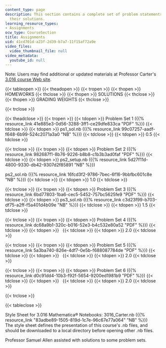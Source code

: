 ```yaml
---
content_type: page
description: This section contains a complete set of problem statements along with
  their solutions.
learning_resource_types:
- Assignments
ocw_type: CourseSection
title: Assignments
uid: 41cd701d-a23f-2d39-b7a7-11f15af72a9e
video_files:
  video_thumbnail_file: null
video_metadata:
  youtube_id: null
---
```


Note: Users may find additional or updated materials at Professor Carter's [3.016 course Web site](http://pruffle.mit.edu/3.016).

{{< tableopen >}}
{{< theadopen >}}
{{< tropen >}}
{{< thopen >}}
HOMEWORKS
{{< thclose >}}
{{< thopen >}}
SOLUTIONS
{{< thclose >}}
{{< thopen >}}
GRADING WEIGHTS
{{< thclose >}}

{{< trclose >}}

{{< theadclose >}}
{{< tropen >}}
{{< tdopen >}}
Problem Set 1 ({{% resource_link 41e885e3-0d56-3288-3ff1-ce29dfe833ca "PDF" %}})
{{< tdclose >}}
{{< tdopen >}}
ps1\_sol.nb ({{% resource_link 99c07257-aadf-f648-6b99-524c2071a3a0 "NB" %}})
{{< tdclose >}}
{{< tdopen >}}
0.5
{{< tdclose >}}

{{< trclose >}}
{{< tropen >}}
{{< tdopen >}}
Problem Set 2 ({{% resource_link 982687f1-8b76-9226-b8b8-c1b3b3ad0faf "PDF" %}})
{{< tdclose >}}
{{< tdopen >}}
ps2\_setup.nb ({{% resource_link 5d27f11d-4800-9330-db42-9307d2f85891 "NB" %}})  
  
ps2\_sol.nb ({{% resource_link 16fcd3f2-9786-7bec-6f16-9bbfbc601c8e "NB" %}})
{{< tdclose >}}
{{< tdopen >}}
1.0
{{< tdclose >}}

{{< trclose >}}
{{< tropen >}}
{{< tdopen >}}
Problem Set 3 ({{% resource_link 6bd77803-1ba6-cec5-5452-757bc5625fe9 "PDF" %}})
{{< tdclose >}}
{{< tdopen >}}
ps3\_sol.nb ({{% resource_link c3d23f99-b703-df75-a2ff-f5a401d4b09e "NB" %}})
{{< tdclose >}}
{{< tdopen >}}
1.5
{{< tdclose >}}

{{< trclose >}}
{{< tropen >}}
{{< tdopen >}}
Problem Set 4 ({{% resource_link dc68a9b1-320c-b016-52e3-b4c532e80a52 "PDF" %}})
{{< tdclose >}}
{{< tdopen >}}
 
{{< tdclose >}}
{{< tdopen >}}
2.0
{{< tdclose >}}

{{< trclose >}}
{{< tropen >}}
{{< tdopen >}}
Problem Set 5 ({{% resource_link 5a3ba740-826e-4df7-0e5b-f688087784de "PDF" %}})
{{< tdclose >}}
{{< tdopen >}}
 
{{< tdclose >}}
{{< tdopen >}}
2.0
{{< tdclose >}}

{{< trclose >}}
{{< tropen >}}
{{< tdopen >}}
Problem Set 6 ({{% resource_link d0c91dd4-10b3-f92f-5654-9200ed1981b9 "PDF" %}})
{{< tdclose >}}
{{< tdopen >}}
 
{{< tdclose >}}
{{< tdopen >}}
2.0
{{< tdclose >}}

{{< trclose >}}

{{< tableclose >}}

Style Sheet for 3.016 Mathematica® Notebooks: 3016\_Carter.nb ({{% resource_link "83adbe89-1505-819d-1c7e-96c67e77a064" "NB" %}})  
The style sheet defines the presentation of this course's .nb files, and should be downloaded to a local directory before opening other .nb files.

Professor Samuel Allen assisted with solutions to some problem sets.